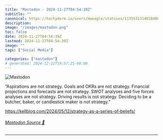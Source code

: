 ```yaml
---
title: "Mastodon - 2024-11-27T04:54:39Z"
subtitle: ""
canonical: https://hachyderm.io/users/mweagle/statuses/113553131401840623
description:
image: "/images/mastodon.png"
toc: false
date: 2024-11-27T04:54:39Z
lastmod: 2024-11-27T04:54:39Z
image: ""
tags: ["Social Media"]

categories: ["mastodon"]
# generated: 2024-12-22T19:57:25-08:00
---
```

![Mastodon](/images/mastodon.png)

<p>“Aspirations are not strategy. Goals and OKRs are not strategy. Financial projections and forecasts are not strategy.  SWOT analyses and five forces analyses are not strategy. Driving results is not strategy. Deciding to be a butcher, baker, or candlestick maker is not strategy.”</p><p><a href="https://kellblog.com/2024/05/12/strategy-as-a-series-of-beliefs/" target="_blank" rel="nofollow noopener noreferrer" translate="no"><span class="invisible">https://</span><span class="ellipsis">kellblog.com/2024/05/12/strate</span><span class="invisible">gy-as-a-series-of-beliefs/</span></a></p>


###### [Mastodon Source 🐘](https://hachyderm.io/@mweagle/113553131401840623)

___
